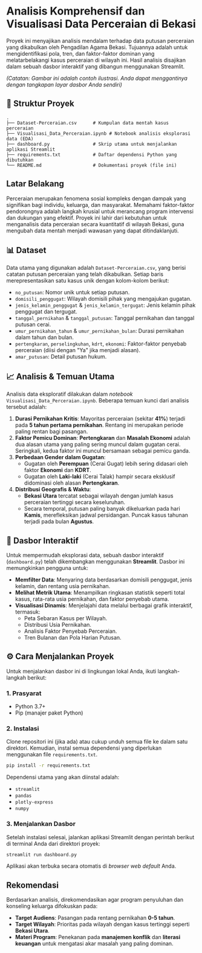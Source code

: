 # Analisis Komprehensif dan Visualisasi Data Perceraian di Bekasi

Proyek ini menyajikan analisis mendalam terhadap data putusan perceraian yang dikabulkan oleh Pengadilan Agama Bekasi. Tujuannya adalah untuk mengidentifikasi pola, tren, dan faktor-faktor dominan yang melatarbelakangi kasus perceraian di wilayah ini. Hasil analisis disajikan dalam sebuah dasbor interaktif yang dibangun menggunakan Streamlit.

 *(Catatan: Gambar ini adalah contoh ilustrasi. Anda dapat menggantinya dengan tangkapan layar dasbor Anda sendiri)*

## 📂 Struktur Proyek

```
.
├── Dataset-Perceraian.csv      # Kumpulan data mentah kasus perceraian
├── Visualisasi_Data_Perceraian.ipynb # Notebook analisis eksplorasi data (EDA)
├── dashboard.py                # Skrip utama untuk menjalankan aplikasi Streamlit
├── requirements.txt            # Daftar dependensi Python yang dibutuhkan
└── README.md                   # Dokumentasi proyek (file ini)
```

## Latar Belakang

Perceraian merupakan fenomena sosial kompleks dengan dampak yang signifikan bagi individu, keluarga, dan masyarakat. Memahami faktor-faktor pendorongnya adalah langkah krusial untuk merancang program intervensi dan dukungan yang efektif. Proyek ini lahir dari kebutuhan untuk menganalisis data perceraian secara kuantitatif di wilayah Bekasi, guna mengubah data mentah menjadi wawasan yang dapat ditindaklanjuti.

## 📊 Dataset

Data utama yang digunakan adalah `Dataset-Perceraian.csv`, yang berisi catatan putusan perceraian yang telah dikabulkan. Setiap baris merepresentasikan satu kasus unik dengan kolom-kolom berikut:

  * `no_putusan`: Nomor unik untuk setiap putusan.
  * `domisili_penggugat`: Wilayah domisili pihak yang mengajukan gugatan.
  * `jenis_kelamin_penggugat` & `jenis_kelamin_tergugat`: Jenis kelamin pihak penggugat dan tergugat.
  * `tanggal_pernikahan` & `tanggal_putusan`: Tanggal pernikahan dan tanggal putusan cerai.
  * `umur_pernikahan_tahun` & `umur_pernikahan_bulan`: Durasi pernikahan dalam tahun dan bulan.
  * `pertengkaran`, `perselingkuhan`, `kdrt`, `ekonomi`: Faktor-faktor penyebab perceraian (diisi dengan "Ya" jika menjadi alasan).
  * `amar_putusan`: Detail putusan hukum.

## 📈 Analisis & Temuan Utama

Analisis data eksploratif dilakukan dalam *notebook* `Visualisasi_Data_Perceraian.ipynb`. Beberapa temuan kunci dari analisis tersebut adalah:

1.  **Durasi Pernikahan Kritis**: Mayoritas perceraian (sekitar **41%**) terjadi pada **5 tahun pertama pernikahan**. Rentang ini merupakan periode paling rentan bagi pasangan.
2.  **Faktor Pemicu Dominan**: **Pertengkaran** dan **Masalah Ekonomi** adalah dua alasan utama yang paling sering muncul dalam gugatan cerai. Seringkali, kedua faktor ini muncul bersamaan sebagai pemicu ganda.
3.  **Perbedaan Gender dalam Gugatan**:
      * Gugatan oleh **Perempuan** (Cerai Gugat) lebih sering didasari oleh faktor **Ekonomi** dan **KDRT**.
      * Gugatan oleh **Laki-laki** (Cerai Talak) hampir secara eksklusif didominasi oleh alasan **Pertengkaran**.
4.  **Distribusi Geografis & Waktu**:
      * **Bekasi Utara** tercatat sebagai wilayah dengan jumlah kasus perceraian tertinggi secara keseluruhan.
      * Secara temporal, putusan paling banyak dikeluarkan pada hari **Kamis**, merefleksikan jadwal persidangan. Puncak kasus tahunan terjadi pada bulan **Agustus**.

## 🚀 Dasbor Interaktif

Untuk mempermudah eksplorasi data, sebuah dasbor interaktif (`dashboard.py`) telah dikembangkan menggunakan **Streamlit**. Dasbor ini memungkinkan pengguna untuk:

  * **Memfilter Data**: Menyaring data berdasarkan domisili penggugat, jenis kelamin, dan rentang usia pernikahan.
  * **Melihat Metrik Utama**: Menampilkan ringkasan statistik seperti total kasus, rata-rata usia pernikahan, dan faktor penyebab utama.
  * **Visualisasi Dinamis**: Menjelajahi data melalui berbagai grafik interaktif, termasuk:
      * Peta Sebaran Kasus per Wilayah.
      * Distribusi Usia Pernikahan.
      * Analisis Faktor Penyebab Perceraian.
      * Tren Bulanan dan Pola Harian Putusan.

## ⚙️ Cara Menjalankan Proyek

Untuk menjalankan dasbor ini di lingkungan lokal Anda, ikuti langkah-langkah berikut:

### 1\. Prasyarat

  * Python 3.7+
  * Pip (manajer paket Python)

### 2\. Instalasi

Clone repositori ini (jika ada) atau cukup unduh semua file ke dalam satu direktori. Kemudian, instal semua dependensi yang diperlukan menggunakan file `requirements.txt`.

```bash
pip install -r requirements.txt
```

Dependensi utama yang akan diinstal adalah:

  * `streamlit`
  * `pandas`
  * `plotly-express`
  * `numpy`

### 3\. Menjalankan Dasbor

Setelah instalasi selesai, jalankan aplikasi Streamlit dengan perintah berikut di terminal Anda dari direktori proyek:

```bash
streamlit run dashboard.py
```

Aplikasi akan terbuka secara otomatis di *browser web default* Anda.

## Rekomendasi

Berdasarkan analisis, direkomendasikan agar program penyuluhan dan konseling keluarga difokuskan pada:

  * **Target Audiens**: Pasangan pada rentang pernikahan **0-5 tahun**.
  * **Target Wilayah**: Prioritas pada wilayah dengan kasus tertinggi seperti **Bekasi Utara**.
  * **Materi Program**: Penekanan pada **manajemen konflik** dan **literasi keuangan** untuk mengatasi akar masalah yang paling dominan.
